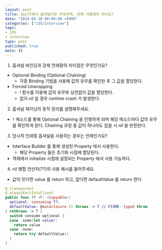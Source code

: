 ```yaml
---
layout: post
title: Swift에서 옵셔널이란 무엇이며, 언제 사용해야 하나요?
date: "2024-04-30 00:00:00 +0900"
categories: ["iOS/Interview"]
tags:
- iOS
- interview
type: post
published: true
meta: {}
---
```

1. 옵셔널 바인딩과 강제 언래핑의 차이점은 무엇인가요?
  - Optional Binding (Optional Chaining)
    - 각종 Binding 기법을 사용해 값의 유무를 확인한 후 그 값을 할당한다.
  - Forced Unwrapping 
    - ! 함수를 이용해 값의 유무와 상관없이 값을 할당한다.
    - 없이 nil 일 경우 runtime crash 가 발생한다.
2. 옵셔널 체이닝의 동작 원리를 설명해주세요.
  - `?` 메소드를 통해 Optional Chaining 을 진행하게 되며 해당 메소드마다 값의 유무를 확인하게 된다. Chaining 과정 중 값이 하나라도 없을 시 nil 을 반환한다. 
3. 암시적 언래핑 옵셔널을 사용하는 경우는 언제인가요?
  - Interface Builder 를 통해 생성된 Property 에서 사용한다.
    - 해당 Property 들은 초기화 시점에 할당된다.
  - 객체에서 initialize 시점에 설정되는 Property 에서 사용 가능하다.
4. nil 병합 연산자(??)의 사용 예시를 들어주세요.
  - 값이 잇다면 value 를 return 하고, 없다면 defaultValue 를 return 한다.
```swift 
@_transparent
@_alwaysEmitIntoClient
public func ?? <T: ~Copyable>(
  optional: consuming T?,
  defaultValue: @autoclosure () throws -> T // FIXME: typed throw
) rethrows -> T {
  switch consume optional {
  case .some(let value):
    return value
  case .none:
    return try defaultValue()
  }
}
```
